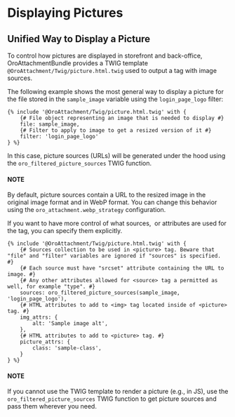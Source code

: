 <a id="bundle-docs-platform-displaying-pictures"></a>

# Displaying Pictures

## Unified Way to Display a Picture

To control how pictures are displayed in storefront and back-office, OroAttachmentBundle provides
a TWIG template `@OroAttachment/Twig/picture.html.twig` used to output a <picture> tag with image sources.

The following example shows the most general way to display a picture for the file stored in the `sample_image` variable using the `login_page_logo` filter:

```twig
{% include '@OroAttachment/Twig/picture.html.twig' with {
    {# File object representing an image that is needed to display #}
    file: sample_image,
    {# Filter to apply to image to get a resized version of it #}
    filter: 'login_page_logo'
} %}
```

In this case, picture sources (URLs) will be generated under the hood using the `oro_filtered_picture_sources` TWIG function.

#### NOTE
By default, picture sources contain a URL to the resized image in the original image format and in WebP format. You can change this behavior using the `oro_attachment.webp_strategy` configuration.

If you want to have more control of what sources, <img> or <picture> attributes are used for the <picture> tag, you can specify them explicitly.

```twig
{% include '@OroAttachment/Twig/picture.html.twig' with {
    {# Sources collection to be used in <picture> tag. Beware that "file" and "filter" variables are ignored if "sources" is specified. #}
    {# Each source must have "srcset" attribute containing the URL to image. #}
    {# Any other attributes allowed for <source> tag a permitted as well, for example "type". #}
    sources: oro_filtered_picture_sources(sample_image, 'login_page_logo'),
    {# HTML attributes to add to <img> tag located inside of <picture> tag. #}
    img_attrs: {
        alt: 'Sample image alt',
    },
    {# HTML attributes to add to <picture> tag. #}
    picture_attrs: {
        class: 'sample-class',
    }
} %}
```

#### NOTE
If you cannot use the TWIG template to render a picture (e.g., in JS), use the `oro_filtered_picture_sources` TWIG function to get picture sources and pass them wherever you need.

<!-- Frontend -->
